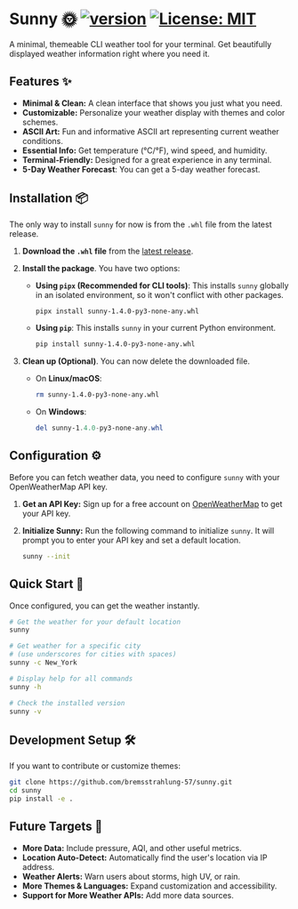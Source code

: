 # Sunny 🌞 [![version](https://img.shields.io/badge/version-1.2.6-blue)](https://github.com/bremsstrahlung-57/sunny/releases/tag/v1.2.6) [![License: MIT](https://img.shields.io/badge/License-MIT-yellow.svg)](https://opensource.org/licenses/MIT)

A minimal, themeable CLI weather tool for your terminal. Get beautifully displayed weather information right where you need it.

## Features ✨

- **Minimal & Clean:** A clean interface that shows you just what you need.
- **Customizable:** Personalize your weather display with themes and color schemes.
- **ASCII Art:** Fun and informative ASCII art representing current weather conditions.
- **Essential Info:** Get temperature (°C/°F), wind speed, and humidity.
- **Terminal-Friendly:** Designed for a great experience in any terminal.
- **5-Day Weather Forecast**: You can get a 5-day weather forecast.

## Installation 📦

The only way to install `sunny` for now is from the `.whl` file from the latest release.

1.  **Download the `.whl` file** from the [latest release](https://github.com/bremsstrahlung-57/sunny/releases/latest).

2.  **Install the package**. You have two options:

    -   **Using `pipx` (Recommended for CLI tools)**: This installs `sunny` globally in an isolated environment, so it won't conflict with other packages.

        ```bash
        pipx install sunny-1.4.0-py3-none-any.whl
        ```

    -   **Using `pip`**: This installs `sunny` in your current Python environment.

        ```bash
        pip install sunny-1.4.0-py3-none-any.whl
        ```

3.  **Clean up (Optional)**. You can now delete the downloaded file.
    -   On **Linux/macOS**:
        ```bash
        rm sunny-1.4.0-py3-none-any.whl
        ```
    -   On **Windows**:
        ```powershell
        del sunny-1.4.0-py3-none-any.whl
        ```

## Configuration ⚙️

Before you can fetch weather data, you need to configure `sunny` with your OpenWeatherMap API key.

1.  **Get an API Key:**
    Sign up for a free account on [OpenWeatherMap](https://openweathermap.org/appid) to get your API key.

2.  **Initialize Sunny:**
    Run the following command to initialize `sunny`. It will prompt you to enter your API key and set a default location.

    ```bash
    sunny --init
    ```

## Quick Start 🚀

Once configured, you can get the weather instantly.

```bash
# Get the weather for your default location
sunny

# Get weather for a specific city
# (use underscores for cities with spaces)
sunny -c New_York

# Display help for all commands
sunny -h

# Check the installed version
sunny -v
```

## Development Setup 🛠️

If you want to contribute or customize themes:

```bash
git clone https://github.com/bremsstrahlung-57/sunny.git
cd sunny
pip install -e .
```

## Future Targets 🎯

- **More Data:** Include pressure, AQI, and other useful metrics.
- **Location Auto-Detect:** Automatically find the user's location via IP address.
- **Weather Alerts:** Warn users about storms, high UV, or rain.
- **More Themes & Languages:** Expand customization and accessibility.
- **Support for More Weather APIs:** Add more data sources.